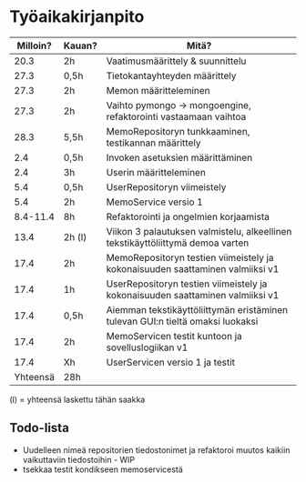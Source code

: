 # Työaikakirjanpito

| Milloin? | Kauan? | Mitä?                                                                          |
| -------- | ------ | ------------------------------------------------------------------------------ |
| 20.3     | 2h     | Vaatimusmäärittely & suunnittelu                                               |
| 27.3     | 0,5h   | Tietokantayhteyden määrittely                                                  |
| 27.3     | 2h     | Memon määritteleminen                                                          |
| 27.3     | 2h     | Vaihto pymongo -> mongoengine, refaktorointi vastaamaan vaihtoa                |
| 28.3     | 5,5h   | MemoRepositoryn tunkkaaminen, testikannan määrittely                           |
| 2.4      | 0,5h   | Invoken asetuksien määrittäminen                                               |
| 2.4      | 3h     | Userin määritteleminen                                                         |
| 5.4      | 0,5h   | UserRepositoryn viimeistely                                                    |
| 5.4      | 2h     | MemoService versio 1                                                           |
| 8.4-11.4 | 8h     | Refaktorointi ja ongelmien korjaamista                                         |
| 13.4     | 2h (l) | Viikon 3 palautuksen valmistelu, alkeellinen tekstikäyttöliittymä demoa varten |
| 17.4     | 2h     | MemoRepositoryn testien viimeistely ja kokonaisuuden saattaminen valmiiksi v1  |
| 17.4     | 1h     | UserRepositoryn testien viimeistely ja kokonaisuuden saattaminen valmiiksi v1  |
| 17.4     | 0,5h   | Aiemman tekstikäyttöliittymän eristäminen tulevan GUI:n tieltä omaksi luokaksi |
| 17.4     | 2h     | MemoServicen testit kuntoon ja sovelluslogiikan v1                             |
| 17.4     | Xh     | UserServicen versio 1 ja testit                                                |
| Yhteensä | 28h    |                                                                                |

(l) = yhteensä laskettu tähän saakka

## Todo-lista

- Uudelleen nimeä repositorien tiedostonimet ja refaktoroi muutos kaikiin vaikuttaviin tiedostoihin - WIP
- tsekkaa testit kondikseen memoservicestä
